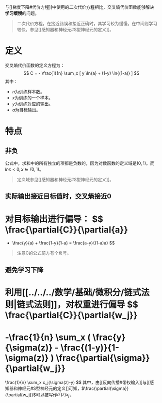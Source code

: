 与[[梯度下降#代价方程]]中使用的二次代价方程相比，交叉熵代价函数能够解决**学习缓慢**的问题。
> 二次代价方程，在接近错误和接近正确时，其学习较为缓慢。在中间则学习较快，参见[[感知器和神经元#S型神经元的定义]]。
# 定义
交叉熵代价函数的定义方程为：
$$
C = - \frac{1}{n} 
\sum_x 
[
y \ln{a} + (1-y) \ln{(1-a)}
]
$$
其中：
- $n$为训练样本数。
- $x$为训练的一个样本。
- $y$为训练对应的输出。
- $a$为目标输出。
# 特点
## 非负
公式中，求和中的所有独立的项都是负数的，因为对数函数的定义域是$(0,1)$。而$ln{x} < 0, x \in (0,1)$。
> 定义域参见[[感知器和神经元#S型神经元的定义]]。
## 实际输出接近目标值时，交叉熵接近0
对目标输出进行偏导：
$$
\frac{\partial{C}}{\partial{a}}
=
- \frac{y}{a} + \frac{1-y}{1-a}
=
\frac{a-y}{(1-a)a}
$$
> 注意C的公式前方有个负号。
## 避免学习下降
利用[[../../../数学/基础/微积分/链式法则|链式法则]]，对权重进行偏导
$$
\frac{\partial{C}}{\partial{w_j}}
=
-\frac{1}{n} 
\sum_x (
\frac{y}{\sigma(z)} - \frac{(1-y)}{1-\sigma(z)}
)
\frac{\partial{\sigma}}{\partial{w_j}}
=
\frac{1}{n}
\sum_x x_j(\sigma(z)-y)
$$
其中，由[[反向传播#带权输入]]与[[感知器和神经元#S型神经元的定义]]可知，$\frac{\partial{\sigma}}{\partial{w_j}}$可以被写作$\sigma^{'}(z)x_j$，
